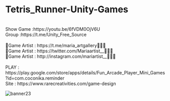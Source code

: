 # Tetris_Runner-Unity-Games
<br />
Show Game :https://youtu.be/6fVDM0OjV6U<br />
Group :https://t.me/Unity_Free_Source<br /><br />
🎨Game Artist : https://t.me/maria_artgallery👱🏻‍♀️<br />
🎨Game Artist : https://twitter.com/Mariaartist__👱🏻‍♀️<br />
🎨Game Artist : http://instagram.com/mariartist__👱🏻‍♀️<br /><br />
PLAY : https://play.google.com/store/apps/details/Fun_Arcade_Player_Mini_Games?id=com.coconika.reminder<br />
Site : https://www.rarecreativities.com/game-design <br />

![banner23](https://user-images.githubusercontent.com/83016119/211336385-0770aa1e-2e51-42e5-86ca-25bd3b7c8ea1.png)
